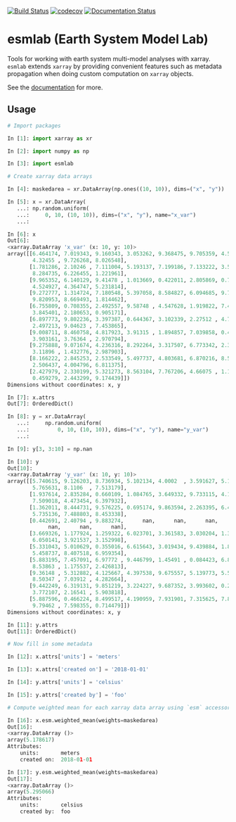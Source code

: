[![Build Status](https://travis-ci.org/NCAR/esmlab.svg?branch=master)](https://travis-ci.org/NCAR/esmlab)
[![codecov](https://codecov.io/gh/NCAR/esmlab/branch/master/graph/badge.svg)](https://codecov.io/gh/NCAR/esmlab)
[![Documentation Status](https://readthedocs.org/projects/esmlab/badge/?version=latest)](https://esmlab.readthedocs.io/en/latest/?badge=latest)
# esmlab (Earth System Model Lab)

Tools for working with earth system multi-model analyses with xarray. `esmlab` extends `xarray` by providing convenient features such as metadata propagation when doing custom computation on `xarray` objects. 


See the [documentation](https://esmlab.readthedocs.io/en/latest/) for more.


## Usage 

```python
# Import packages

In [1]: import xarray as xr

In [2]: import numpy as np

In [3]: import esmlab

# Create xarray data arrays

In [4]: maskedarea = xr.DataArray(np.ones((10, 10)), dims=("x", "y"))

In [5]: x = xr.DataArray(
   ...: np.random.uniform(
   ...:     0, 10, (10, 10)), dims=("x", "y"), name="x_var")
   ...: 

In [6]: x
Out[6]: 
<xarray.DataArray 'x_var' (x: 10, y: 10)>
array([[6.464174, 7.019343, 9.160343, 3.053262, 9.368475, 9.705359, 4.53911 ,
        4.32455 , 9.726268, 8.026548],
       [1.781286, 2.10246 , 7.111004, 5.193137, 7.199186, 7.133222, 3.526382,
        8.284735, 6.226455, 1.221961],
       [9.965352, 6.140129, 9.41478 , 1.013669, 0.422011, 2.805869, 0.799003,
        4.524927, 4.364747, 5.231814],
       [9.272777, 1.314724, 7.180548, 5.397058, 8.584827, 6.094685, 9.705401,
        9.820953, 8.669493, 1.814462],
       [6.755809, 0.708355, 2.492557, 9.58748 , 4.547628, 1.919822, 7.422673,
        3.845401, 2.180653, 0.905171],
       [6.897773, 9.802236, 3.397387, 0.644367, 3.102339, 2.27512 , 4.708471,
        2.497213, 9.04623 , 7.453865],
       [9.008711, 8.460758, 4.817923, 3.91315 , 1.894857, 7.039858, 0.417558,
        3.903161, 3.76364 , 2.970794],
       [9.275888, 9.071674, 4.236316, 8.292264, 3.317507, 6.773342, 2.309864,
        3.11896 , 1.432776, 2.987903],
       [8.166222, 2.845253, 2.533549, 5.497737, 4.803681, 6.870216, 8.580527,
        2.506437, 4.004796, 6.811375],
       [2.427979, 2.330199, 5.321273, 8.563104, 7.767206, 4.66075 , 1.192411,
        0.459279, 2.443299, 9.174439]])
Dimensions without coordinates: x, y

In [7]: x.attrs
Out[7]: OrderedDict()

In [8]: y = xr.DataArray(
   ...:     np.random.uniform(
   ...:         0, 10, (10, 10)), dims=("x", "y"), name="y_var")
   ...: 

In [9]: y[3, 3:10] = np.nan

In [10]: y
Out[10]: 
<xarray.DataArray 'y_var' (x: 10, y: 10)>
array([[5.740615, 9.126203, 8.736934, 5.102134, 4.0002  , 3.591627, 5.124793,
        5.765631, 8.1106  , 7.513179],
       [1.937614, 2.835284, 0.660109, 1.084765, 3.649332, 9.733115, 4.190793,
        7.509018, 4.473454, 6.397932],
       [1.362011, 8.444731, 9.576225, 0.695174, 9.863594, 2.263395, 6.49631 ,
        5.735136, 7.488803, 8.453338],
       [0.442691, 2.40794 , 9.883274,      nan,      nan,      nan,      nan,
             nan,      nan,      nan],
       [3.669326, 1.177924, 1.259322, 6.023701, 3.361583, 3.030204, 1.378297,
        6.050141, 3.921537, 3.152998],
       [5.331043, 5.010629, 0.355016, 6.615643, 3.019434, 9.439884, 1.85413 ,
        5.458737, 8.407518, 6.959354],
       [5.883195, 7.457091, 6.97772 , 9.446799, 1.45491 , 0.084423, 6.859892,
        8.53863 , 1.175537, 2.426813],
       [9.36148 , 5.312882, 4.125667, 4.397538, 9.675557, 5.139773, 5.573218,
        8.50347 , 7.03912 , 4.282664],
       [9.442249, 6.319131, 9.851219, 3.224227, 9.687352, 3.993602, 0.289464,
        3.772107, 2.16541 , 5.903818],
       [5.887596, 0.466224, 8.499517, 4.190959, 7.931901, 7.315625, 7.804534,
        9.79462 , 7.598355, 0.714479]])
Dimensions without coordinates: x, y

In [11]: y.attrs
Out[11]: OrderedDict()

# Now fill in some metadata

In [12]: x.attrs['units'] = 'meters'

In [13]: x.attrs['created on'] = '2018-01-01'

In [14]: y.attrs['units'] = 'celsius'

In [15]: y.attrs['created by'] = 'foo'

# Compute weighted mean for each xarray data array using `esm` accessor from esmlab

In [16]: x.esm.weighted_mean(weights=maskedarea)
Out[16]: 
<xarray.DataArray ()>
array(5.178617)
Attributes:
    units:       meters
    created on:  2018-01-01

In [17]: y.esm.weighted_mean(weights=maskedarea)
Out[17]: 
<xarray.DataArray ()>
array(5.295066)
Attributes:
    units:       celsius
    created by:  foo
```
